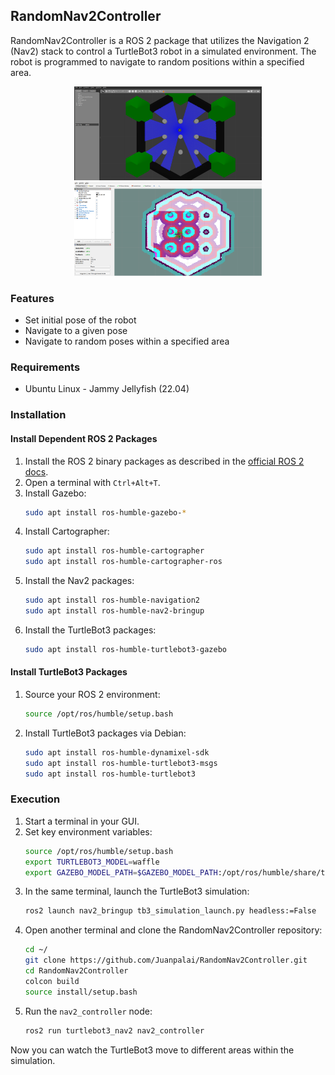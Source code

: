 ## RandomNav2Controller

RandomNav2Controller is a ROS 2 package that utilizes the Navigation 2 (Nav2) stack to control a TurtleBot3 robot in a simulated environment. The robot is programmed to navigate to random positions within a specified area.
<p align="center">
    <img src="Screenshots/gazebo.png" alt="TurtleBot3 Gazebo" width="300" height="150">
    <img src="Screenshots/rviz.png" alt="Nav2 Rviz" width="300" height="150">
</p>

### Features
- Set initial pose of the robot
- Navigate to a given pose
- Navigate to random poses within a specified area

### Requirements
- Ubuntu Linux - Jammy Jellyfish (22.04)

### Installation

#### Install Dependent ROS 2 Packages

1. Install the ROS 2 binary packages as described in the [official ROS 2 docs](https://docs.ros.org/en/humble/Installation.html).
2. Open a terminal with `Ctrl+Alt+T`.
3. Install Gazebo:
    ```sh
    sudo apt install ros-humble-gazebo-*
    ```
4. Install Cartographer:
    ```sh
    sudo apt install ros-humble-cartographer
    sudo apt install ros-humble-cartographer-ros
    ```
5. Install the Nav2 packages:
    ```sh
    sudo apt install ros-humble-navigation2
    sudo apt install ros-humble-nav2-bringup
    ```
6. Install the TurtleBot3 packages:
    ```sh
    sudo apt install ros-humble-turtlebot3-gazebo
    ```

#### Install TurtleBot3 Packages

1. Source your ROS 2 environment:
    ```sh
    source /opt/ros/humble/setup.bash
    ```
2. Install TurtleBot3 packages via Debian:
    ```sh
    sudo apt install ros-humble-dynamixel-sdk
    sudo apt install ros-humble-turtlebot3-msgs
    sudo apt install ros-humble-turtlebot3
    ```

### Execution

1. Start a terminal in your GUI.
2. Set key environment variables:
    ```sh
    source /opt/ros/humble/setup.bash
    export TURTLEBOT3_MODEL=waffle
    export GAZEBO_MODEL_PATH=$GAZEBO_MODEL_PATH:/opt/ros/humble/share/turtlebot3_gazebo/models
    ```
3. In the same terminal, launch the TurtleBot3 simulation:
    ```sh
    ros2 launch nav2_bringup tb3_simulation_launch.py headless:=False
    ```
4. Open another terminal and clone the RandomNav2Controller repository:
    ```sh
    cd ~/
    git clone https://github.com/Juanpalai/RandomNav2Controller.git
    cd RandomNav2Controller
    colcon build
    source install/setup.bash
    ```
5. Run the `nav2_controller` node:
    ```sh
    ros2 run turtlebot3_nav2 nav2_controller
    ```

Now you can watch the TurtleBot3 move to different areas within the simulation.
